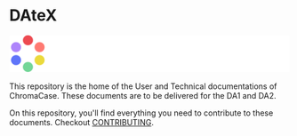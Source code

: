 # DAteX

![](./assets/icons/full_dark.png)

This repository is the home of the User and Technical documentations of ChromaCase. These documents are to be delivered for the DA1 and DA2.

On this repository, you'll find everything you need to contribute to these documents. Checkout [CONTRIBUTING](CONTRIBUTING.md).
